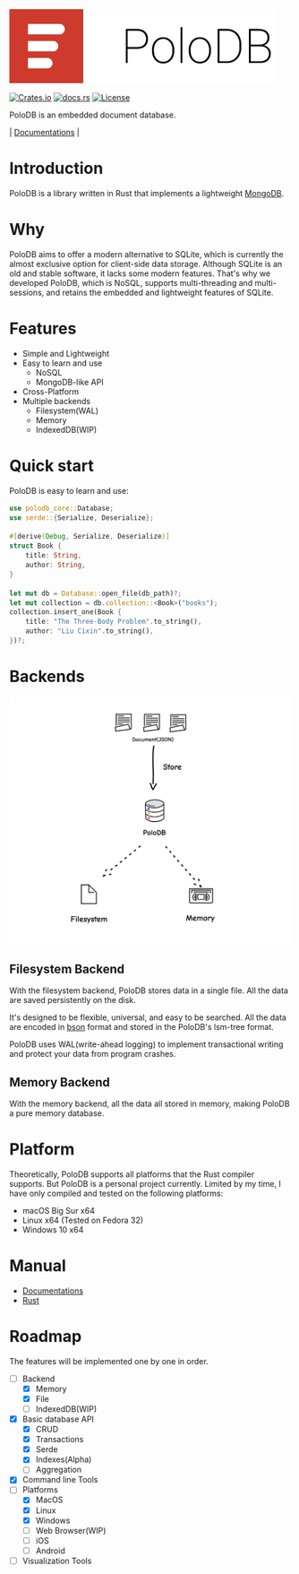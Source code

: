 
<img src="./images/brand.png" alt="" width="480" />

[![Crates.io](https://img.shields.io/crates/v/polodb_core.svg)](https://crates.io/crates/polodb_core)
[![docs.rs](https://docs.rs/polodb_core/badge.svg)](https://docs.rs/polodb_core)
[![License](https://img.shields.io/badge/license-MPL--2.0-blue)](LICENSE)

PoloDB is an embedded document database.

| [Documentations](https://www.polodb.org/docs) |

# Introduction

PoloDB is a library written in Rust
that implements a lightweight [MongoDB](https://www.mongodb.com/).

# Why

PoloDB aims to offer a modern alternative to SQLite, which is currently the almost exclusive option for client-side data storage.
Although SQLite is an old and stable software, it lacks some modern features.
That's why we developed PoloDB, which is NoSQL, supports multi-threading and multi-sessions,
and retains the embedded and lightweight features of SQLite.

# Features

- Simple and Lightweight
- Easy to learn and use
  - NoSQL
  - MongoDB-like API
- Cross-Platform
- Multiple backends
  - Filesystem(WAL)
  - Memory
  - IndexedDB(WIP)

# Quick start

PoloDB is easy to learn and use:

```rust
use polodb_core::Database;
use serde::{Serialize, Deserialize};

#[derive(Debug, Serialize, Deserialize)]
struct Book {
    title: String,
    author: String,
}

let mut db = Database::open_file(db_path)?;
let mut collection = db.collection::<Book>("books");
collection.insert_one(Book {
    title: "The Three-Body Problem".to_string(),
    author: "Liu Cixin".to_string(),
})?;
```

# Backends

![](./images/backend.png)

## Filesystem Backend

With the filesystem backend, PoloDB stores data in a single file.
All the data are saved persistently on the disk.

It's designed to be flexible, universal, and easy to be searched.
All the data are encoded in [bson](http://bsonspec.org/) format and stored in the PoloDB's lsm-tree format.

PoloDB uses WAL(write-ahead logging) to implement transactional writing and protect your data from program crashes.

## Memory Backend

With the memory backend, all the data all stored in memory, making PoloDB a pure memory database.

# Platform

Theoretically, PoloDB supports all platforms that the Rust compiler
supports.
But PoloDB is a personal project currently.
Limited by my time, I have only compiled and tested on the following platforms:

- macOS Big Sur x64
- Linux x64 (Tested on Fedora 32)
- Windows 10 x64

# Manual

- [Documentations](https://www.polodb.org/docs)
- [Rust](https://docs.rs/polodb_core)

# Roadmap

The features will be implemented one by one in order.

- [ ] Backend
  - [x] Memory
  - [x] File
  - [ ] IndexedDB(WIP)
- [x] Basic database API
  - [x] CRUD
  - [x] Transactions
  - [x] Serde
  - [x] Indexes(Alpha)
  - [ ] Aggregation
- [x] Command line Tools
- [ ] Platforms
  - [x] MacOS
  - [x] Linux
  - [x] Windows
  - [ ] Web Browser(WIP)
  - [ ] iOS
  - [ ] Android
- [ ] Visualization Tools
